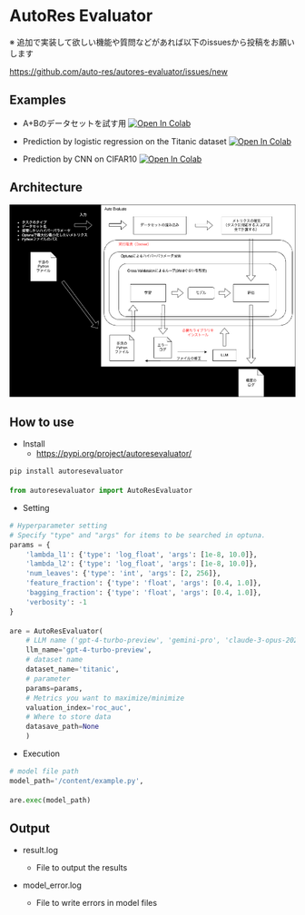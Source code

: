 # AutoRes Evaluator

※ 追加で実装して欲しい機能や質問などがあれば以下のissuesから投稿をお願いします

https://github.com/auto-res/autores-evaluator/issues/new


## Examples
- A+Bのデータセットを試す用
<a href="https://colab.research.google.com/github/auto-res/autores-evaluator/blob/main/examples/logistic_regression.ipynb" target="_blank" rel="noopener noreferrer"><img src="https://colab.research.google.com/assets/colab-badge.svg" alt="Open In Colab"/></a>

- Prediction by logistic regression on the Titanic dataset
<a href="https://colab.research.google.com/github/auto-res/autores-evaluator/blob/main/examples/logistic_regression.ipynb" target="_blank" rel="noopener noreferrer"><img src="https://colab.research.google.com/assets/colab-badge.svg" alt="Open In Colab"/></a>

- Prediction by CNN on CIFAR10
<a href="https://colab.research.google.com/github/auto-res/autores-evaluator/blob/main/examples/cnn.ipynb" target="_blank" rel="noopener noreferrer"><img src="https://colab.research.google.com/assets/colab-badge.svg" alt="Open In Colab"/></a>


## Architecture

![ロゴ1](images/image.png)


## How to use
- Install
    - https://pypi.org/project/autoresevaluator/

```Python
pip install autoresevaluator

from autoresevaluator import AutoResEvaluator
```

- Setting
```python
# Hyperparameter setting
# Specify "type" and "args" for items to be searched in optuna.
params = {
    'lambda_l1': {'type': 'log_float', 'args': [1e-8, 10.0]},
    'lambda_l2': {'type': 'log_float', 'args': [1e-8, 10.0]},
    'num_leaves': {'type': 'int', 'args': [2, 256]},
    'feature_fraction': {'type': 'float', 'args': [0.4, 1.0]},
    'bagging_fraction': {'type': 'float', 'args': [0.4, 1.0]},
    'verbosity': -1
}

are = AutoResEvaluator(
    # LLM name ('gpt-4-turbo-preview', 'gemini-pro', 'claude-3-opus-20240229')
    llm_name='gpt-4-turbo-preview',
    # dataset name
    dataset_name='titanic',
    # parameter
    params=params,
    # Metrics you want to maximize/minimize
    valuation_index='roc_auc',
    # Where to store data
    datasave_path=None
    )
```

- Execution
```python
# model file path
model_path='/content/example.py',

are.exec(model_path)
```

## Output
- result.log
    - File to output the results

- model_error.log
    - File to write errors in model files
